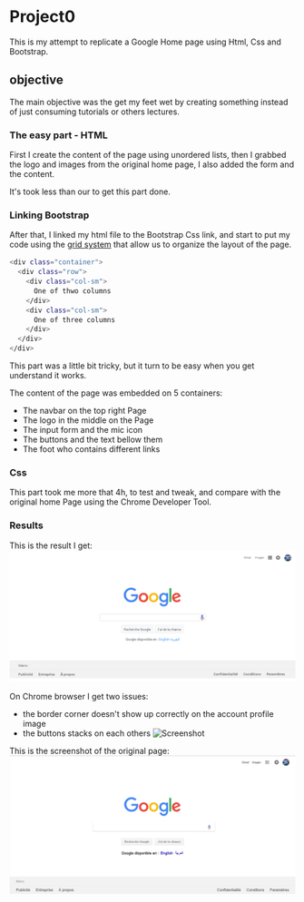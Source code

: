 # Project0
This is my attempt to replicate a Google Home page using Html, Css and Bootstrap.
## objective
The main objective was the get my feet wet by creating something instead of just consuming tutorials or others lectures.

### The easy part - HTML
First I create the content of the page using unordered lists, then I grabbed the logo and images from the original home page, I also added the form and the content.

It's took less than our to get this part done.

### Linking Bootstrap
After that, I linked my html file to the Bootstrap Css link,
and start to put my code using the [grid system](https://getbootstrap.com/docs/4.0/layout/grid/) that allow us to organize the layout of the page.

```bash
<div class="container">
  <div class="row">
    <div class="col-sm">
      One of thwo columns
    </div>
    <div class="col-sm">
      One of three columns
    </div>
  </div>
</div>
```
This part was a little bit tricky, but it turn to be easy when you get understand it works.

The content of the page was embedded on 5 containers:
* The navbar on the top right Page
* The logo in the middle on the Page
* The input form and the mic icon
* The buttons and the text bellow them
* The foot who contains different links

### Css
This part took me more that 4h, to test and tweak, and compare with the original home Page using the Chrome Developer Tool.

### Results
This is the result I get:
![Screenshot](FirefoxScreenshot.png)

On Chrome browser I get two issues:
* the border corner doesn't show up correctly on the account profile image
* the buttons stacks on each others
![Screenshot](ChromeScreenshot.png)

This is the screenshot of the original page:
![Screenshot](OriginalPage.png)
